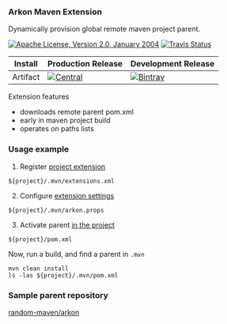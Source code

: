 
### Arkon Maven Extension

Dynamically provision global remote maven project parent.

[![Apache License, Version 2.0, January 2004](https://img.shields.io/github/license/mojohaus/versions-maven-plugin.svg?label=License)](http://www.apache.org/licenses/)
[![Travis Status](https://travis-ci.org/random-maven/arkon-maven-extension.svg?branch=master)](https://travis-ci.org/random-maven/arkon-maven-extension/builds)

| Install  | Production Release | Development Release |
|----------|--------------------|---------------------|
| Artifact | [![Central][central_icon]][central_link] | [![Bintray][bintray_icon]][bintray_link] | 

Extension features
* downloads remote parent pom.xml
* early in maven project build
* operates on paths lists

### Usage example

1. Register [project extension](https://github.com/random-maven/arkon-maven-extension/blob/master/.mvn/extensions.xml)
```
${project}/.mvn/extensions.xml
```

2. Configure [extension settings](https://github.com/random-maven/arkon-maven-extension/blob/master/.mvn/arkon.props)
```
${project}/.mvn/arkon.props
```

3. Activate parent [in the project](https://github.com/random-maven/arkon-maven-extension/blob/master/pom.xml#L10)
```
${project}/pom.xml
```

Now, run a build, and find a parent in `.mvn`
```
mvn clean install
ls -las ${project}/.mvn/pom.xml
```    

### Sample parent repository

[random-maven/arkon](https://github.com/random-maven/arkon)

[central_icon]: https://maven-badges.herokuapp.com/maven-central/com.carrotgarden.maven/arkon-maven-extension/badge.svg?style=plastic
[central_link]: https://maven-badges.herokuapp.com/maven-central/com.carrotgarden.maven/arkon-maven-extension

[bintray_icon]: https://api.bintray.com/packages/random-maven/maven/arkon-maven-extension/images/download.svg
[bintray_link]: https://bintray.com/random-maven/maven/arkon-maven-extension/_latestVersion
